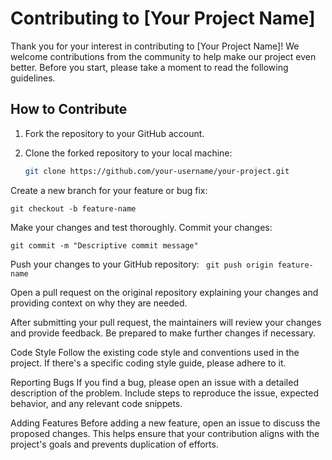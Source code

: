 # Contributing to [Your Project Name]

Thank you for your interest in contributing to [Your Project Name]! We welcome contributions from the community to help make our project even better. Before you start, please take a moment to read the following guidelines.

## How to Contribute

1. Fork the repository to your GitHub account.

2. Clone the forked repository to your local machine:

   ```bash
   git clone https://github.com/your-username/your-project.git
   

Create a new branch for your feature or bug fix:
```
git checkout -b feature-name
``` 


Make your changes and test thoroughly.
Commit your changes:
``` 
git commit -m "Descriptive commit message"
``` 
Push your changes to your GitHub repository:
``` git push origin feature-name``` 


Open a pull request on the original repository explaining your changes and providing context on why they are needed.

After submitting your pull request, the maintainers will review your changes and provide feedback. Be prepared to make further changes if necessary.

Code Style
Follow the existing code style and conventions used in the project. If there's a specific coding style guide, please adhere to it.

Reporting Bugs
If you find a bug, please open an issue with a detailed description of the problem. Include steps to reproduce the issue, expected behavior, and any relevant code snippets.

Adding Features
Before adding a new feature, open an issue to discuss the proposed changes. This helps ensure that your contribution aligns with the project's goals and prevents duplication of efforts.



